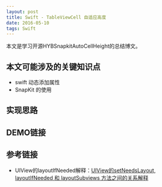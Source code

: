 ```yaml
---
layout: post
title: Swift - TableViewCell 自适应高度
date: 2016-05-10
tags: Swift
---
```



本文是学习开源HYBSnapkitAutoCellHeight的总结博文。

## 本文可能涉及的关键知识点

* swift 动态添加属性
* SnapKit 的使用

## 实现思路

## DEMO链接

## 参考链接
* UIView的layoutIfNeeded解释：[UIView的setNeedsLayout, layoutIfNeeded 和 layoutSubviews 方法之间的关系解释](http://blog.csdn.net/meegomeego/article/details/39890385)